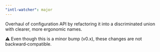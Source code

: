 ```yaml
---
"intl-watcher": major
---
```


Overhaul of configuration API by refactoring it into a discriminated union with clearer, more ergonomic names.

⚠️ Even though this is a minor bump (v0.x), these changes are not backward‑compatible.
